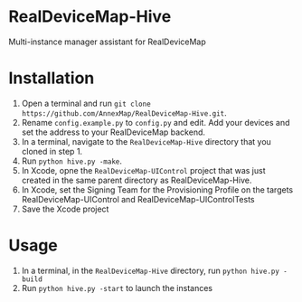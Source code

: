 # RealDeviceMap-Hive
Multi-instance manager assistant for RealDeviceMap

# Installation
1. Open a terminal and run `git clone https://github.com/AnnexMap/RealDeviceMap-Hive.git`.
2. Rename `config.example.py` to `config.py` and edit. Add your devices and set the address to your RealDeviceMap backend.
3. In a terminal, navigate to the `RealDeviceMap-Hive` directory that you cloned in step 1.
4. Run `python hive.py -make`.
5. In Xcode, opne the `RealDeviceMap-UIControl` project that was just created in the same parent directory as RealDeviceMap-Hive.
6. In Xcode, set the Signing Team for the Provisioning Profile on the targets RealDeviceMap-UIControl and RealDeviceMap-UIControlTests
7. Save the Xcode project

# Usage
1. In a terminal, in the `RealDeviceMap-Hive` directory, run `python hive.py -build`
2. Run `python hive.py -start` to launch the instances
